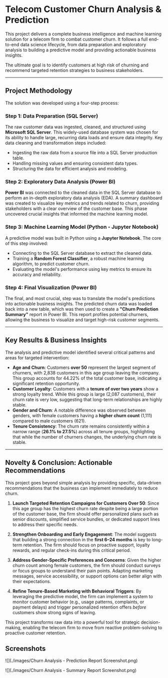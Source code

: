 # Telecom Customer Churn Analysis & Prediction

This project delivers a complete business intelligence and machine learning solution for a telecom firm to combat customer churn. It follows a full end-to-end data science lifecycle, from data preparation and exploratory analysis to building a predictive model and providing actionable business insights.

The ultimate goal is to identify customers at high risk of churning and recommend targeted retention strategies to business stakeholders.

---

## Project Methodology

The solution was developed using a four-step process:

### Step 1: Data Preparation (SQL Server)
The raw customer data was ingested, cleaned, and structured using **Microsoft SQL Server**. This widely-used database system was chosen for its ability to handle large, recurring data loads and ensure data integrity. Key data cleaning and transformation steps included:
* Ingesting the raw data from a source file into a SQL Server production table.
* Handling missing values and ensuring consistent data types.
* Structuring the data for efficient analysis and modeling.

### Step 2: Exploratory Data Analysis (Power BI)
**Power BI** was connected to the cleaned data in the SQL Server database to perform an in-depth exploratory data analysis (EDA). A summary dashboard was created to visualize key metrics and trends related to churn, providing stakeholders with a clear overview of the customer base. This phase uncovered crucial insights that informed the machine learning model.

### Step 3: Machine Learning Model (Python - Jupyter Notebook)
A predictive model was built in Python using a **Jupyter Notebook**. The core of this step involved:
* Connecting to the SQL Server database to extract the cleaned data.
* Training a **Random Forest Classifier**, a robust machine learning algorithm, to predict customer churn.
* Evaluating the model's performance using key metrics to ensure its accuracy and reliability.

### Step 4: Final Visualization (Power BI)
The final, and most crucial, step was to translate the model's predictions into actionable business insights. The predicted churn data was loaded back into a new table, which was then used to create a **"Churn Prediction Summary"** report in Power BI. This report profiles potential churners, allowing the business to visualize and target high-risk customer segments.

---

## Key Results & Business Insights

The analysis and predictive model identified several critical patterns and areas for targeted intervention:

* **Age and Churn**: Customers **over 50** represent the largest segment of churners, with 2,838 customers in this age group leaving the company. This group accounts for 44.22% of the total customer base, indicating a significant retention opportunity.
* **Customer Loyalty**: Customers with a **tenure of over two years** show a strong loyalty trend. While this group is large (2,087 customers), their churn rate is very low, suggesting that long-term relationships are highly stable.
* **Gender and Churn**: A notable difference was observed between genders, with female customers having a **higher churn count** (1,111) compared to male customers (621).
* **Tenure Consistency**: The churn rate remains consistently within a narrow range (**26.1% to 27.5%**) across all tenure groups, highlighting that while the number of churners changes, the underlying churn rate is stable.

---

## Novelty & Conclusion: Actionable Recommendations

This project goes beyond simple analysis by providing specific, data-driven recommendations that the business can implement immediately to reduce churn.

1.  **Launch Targeted Retention Campaigns for Customers Over 50**: Since this age group has the highest churn rate despite being a large portion of the customer base, the firm should offer personalized plans such as senior discounts, simplified service bundles, or dedicated support lines to address their specific needs.

2.  **Strengthen Onboarding and Early Engagement**: The model suggests that building a strong connection in the **first 6–24 months** is key to long-term retention. The firm should focus on proactive support, loyalty rewards, and regular check-ins during this critical period.

3.  **Address Gender-Specific Preferences and Concerns**: Given the higher churn count among female customers, the firm should conduct surveys or focus groups to understand their pain points. Adapting marketing messages, service accessibility, or support options can better align with their expectations.

4.  **Refine Tenure-Based Marketing with Behavioral Triggers**: By leveraging the predictive model, the firm can implement a system to monitor customer behavior (e.g., usage patterns, complaints, or payment delays) and trigger personalized retention offers *before* customers show strong signs of leaving.

This project transforms raw data into a powerful tool for strategic decision-making, enabling the telecom firm to move from reactive problem-solving to proactive customer retention.

## Screenshots

![](./images/Churn Analysis - Prediction Report Screenshot.png)

![](./images/Churn Analysis - Summary Report Screenshot.png)

